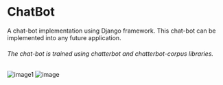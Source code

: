 # ChatBot

A chat-bot implementation using Django framework. This chat-bot can be implemented into any future application.
 ###### The chat-bot is trained using chatterbot and chatterbot-corpus libraries.
![image1](https://user-images.githubusercontent.com/64066495/144372632-1b9dda94-e253-424e-881d-ba7492f088f8.png)
![image](https://user-images.githubusercontent.com/64066495/144372755-f855d564-d5be-4c2d-8301-c9d204dafa78.png)
